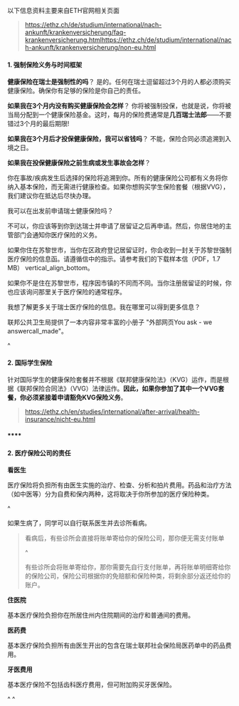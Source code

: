 以下信息资料主要来自ETH官网相关页面

> <https://ethz.ch/de/studium/international/nach-ankunft/krankenversicherung/faq-krankenversicherung.html><https://ethz.ch/de/studium/international/nach-ankunft/krankenversicherung/non-eu.html>

####

#### **1. 强制保险义务与时间框架**

**健康保险在瑞士是强制性的吗**？
是的。任何在瑞士逗留超过3个月的人都必须购买健康保险。确保你有足够的保险是你自己的责任。

**如果我在3个月内没有购买健康保险会怎样**？
你将被强制投保，也就是说，你将被当局分配到一个健康保险基金。这时，每月的保险费通常是**几百瑞士法郎**——不要错过3个月的最后期限!

**如果我在3个月后才投保健康保险，我可以省钱吗**？
不能，保险合同必须追溯到入境之日。   

**如果我在投保健康保险之前生病或发生事故会怎样**？

你在事故/疾病发生后选择的保险将追溯到你。所有的健康保险公司都有义务将你纳入基本保险，而无需进行健康检查。如果你想购买学生保险套餐（根据VVG），我们建议你在抵达后尽快办理。

我可以在出发前申请瑞士健康保险吗？

不可以，你应该等到你到达瑞士并申请了居留证之后再申请。然后，你居住地的主管部门会通知你医疗保险的义务。

如果你住在苏黎世市，当你在区政府登记居留证时，你会收到一封关于苏黎世强制医疗保险的信息函。请遵循信中的指示。请参考我们的下载样本信（PDF，1.7 MB） vertical\_align\_bottom。 

如果你不是住在苏黎世市，程序因市镇的不同而不同。当你注册居留证的时候，你也应该询问那里关于医疗保险的通常程序。

我想了解更多关于瑞士医疗保险的信息。我在哪里可以得到更多信息？

联邦公共卫生局提供了一本内容非常丰富的小册子 "外部网页You ask - we answercall\_made"。 

^

#### **2. 国际学生保险**

针对国际学生的健康保险套餐并不根据《联邦健康保险法》（KVG）运作，而是根据《联邦保险合同法》（VVG）法律运作。**因此，如果你参加了其中一个VVG套餐，你必须紧接着申请豁免KVG保险义务**。

> <https://ethz.ch/en/studies/international/after-arrival/health-insurance/nicht-eu.html>

#### \*\*\*\*

#### **2. 医疗保险公司的责任**

**看医生**

医疗保险将负担所有由医生实施的治疗、检查、分析和拍片费用。药品和治疗方法（如中医等）分为自费和保内两种，这将取决于你所参加的医疗保险种类。

^

如果生病了，同学可以自行联系医生并去诊所看病。

> 看病后，有些诊所会直接将账单寄给你的保险公司，那你便无需支付账单
>
> ^
>
> 有些诊所会将账单寄给你，那你需要先自行支付账单，再将账单明细寄给你的保险公司，保险公司根据你的免赔额和保险种类，将剩余部分返还给你的账户。

**住医院**

基本医疗保险负担你在所居住州内住院期间的治疗和普通间的费用。

**医药费**

基本医疗保险负担所有由医生开出的包含在瑞士联邦社会保险局医药单中的药品费用。

**牙医费用**

基本医疗保险不包括齿科医疗费用，但可附加购买牙医保险。

^
^
